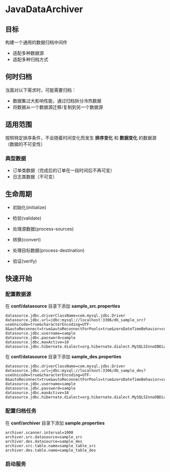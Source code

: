 # JavaDataArchiver

## 目标

构建一个通用的数据归档中间件

- 适配多种数据源
- 适配多种归档方式

## 何时归档

当面对以下需求时，可能需要归档：

- 数据集过大影响性能，通过归档拆分冷热数据
- 将数据从一个数据源迁移/复制到另一个数据源

## 适用范围

按照特定排序条件，不会随着时间变化而发生 **排序变化** 和 **数据变化** 的数据源（数据的不可变性）

### 典型数据

- 订单类数据（完成后的订单在一段时间后不再可变）
- 日志类数据（不可变）

## 生命周期

* 初始化(initialize)

* 检验(validate)

* 处理源数据(process-sources)

* 转换(convert)

* 处理目标数据(process-destination)

* 验证(verify)

## 快速开始

### 配置数据源

在 **conf/datasource** 目录下添加 **sample_src.properties**

    datasource.jdbc.driverClassName=com.mysql.jdbc.Driver
    datasource.jdbc.url=jdbc:mysql://localhost:3306/db_sample_src?useUnicode=true&characterEncoding=UTF-8&autoReconnect=true&autoReconnectForPools=true&zeroDateTimeBehavior=convertToNull
    datasource.jdbc.username=sample
    datasource.jdbc.password=sample
    datasource.jdbc.maxActive=10
    datasource.jdbc.hibernate.dialect=org.hibernate.dialect.MySQL5InnoDBDialect

在 **conf/datasource** 目录下添加 **sample_des.properties**

    datasource.jdbc.driverClassName=com.mysql.jdbc.Driver
    datasource.jdbc.url=jdbc:mysql://localhost:3306/db_sample_des?useUnicode=true&characterEncoding=UTF-8&autoReconnect=true&autoReconnectForPools=true&zeroDateTimeBehavior=convertToNull
    datasource.jdbc.username=sample
    datasource.jdbc.password=sample
    datasource.jdbc.maxActive=10
    datasource.jdbc.hibernate.dialect=org.hibernate.dialect.MySQL5InnoDBDialect

### 配置归档任务

在 **conf/archiver** 目录下添加 **sample.properties**

    archiver.scanner.interval=1000
    archiver.src.datasource=sample_src
    archiver.des.datasource=sample_des
    archiver.src.table.name=sample_table_src
    archiver.des.table.name=sample_table_des

### 启动服务
